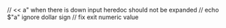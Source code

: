 // << a" when there is down input heredoc should not be expanded
// echo  $"a" ignore dollar sign 
// fix exit numeric value
